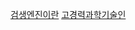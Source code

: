 [검생엔진이란](https://scienceon.kisti.re.kr/srch/selectPORSrchReport.do?cn=KAR2013066469)
[고경력과학기술인](https://www.reseat.or.kr/portal/main/main.do)
